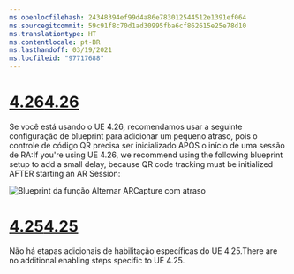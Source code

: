 ```yaml
---
ms.openlocfilehash: 24348394ef99d4a86e783012544512e1391ef064
ms.sourcegitcommit: 59c91f8c70d1ad30995fba6cf862615e25e78d10
ms.translationtype: HT
ms.contentlocale: pt-BR
ms.lasthandoff: 03/19/2021
ms.locfileid: "97717688"
---
```

# <a name="426"></a>[<span data-ttu-id="a8e2d-101">4.26</span><span class="sxs-lookup"><span data-stu-id="a8e2d-101">4.26</span></span>](#tab/426)

<span data-ttu-id="a8e2d-102">Se você está usando o UE 4.26, recomendamos usar a seguinte configuração de blueprint para adicionar um pequeno atraso, pois o controle de código QR precisa ser inicializado APÓS o início de uma sessão de RA:</span><span class="sxs-lookup"><span data-stu-id="a8e2d-102">If you're using UE 4.26, we recommend using the following blueprint setup to add a small delay, because QR code tracking must be initialized AFTER starting an AR Session:</span></span>

![Blueprint da função Alternar ARCapture com atraso](../images/qr-codes-img-01.png)

# <a name="425"></a>[<span data-ttu-id="a8e2d-104">4.25</span><span class="sxs-lookup"><span data-stu-id="a8e2d-104">4.25</span></span>](#tab/425)

<span data-ttu-id="a8e2d-105">Não há etapas adicionais de habilitação específicas do UE 4.25.</span><span class="sxs-lookup"><span data-stu-id="a8e2d-105">There are no additional enabling steps specific to UE 4.25.</span></span>

